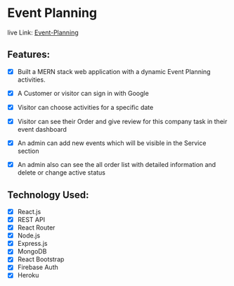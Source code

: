 # Event Planning 

live Link: [Event-Planning]( https://event-planning-web.web.app/)

## Features:

- [x] Built a MERN stack web application with a dynamic Event Planning activities.
- [x] A Customer or visitor can sign in with Google
- [x] Visitor can choose activities for a specific date
- [x] Visitor can see their Order and give review for this company task in their event dashboard
- [x] An admin can add new events  which will be visible in the Service section
- [x] An admin also can see the all order list with detailed information and delete or change active status


## Technology Used:
- [x] React.js
- [x] REST API
- [x] React Router
- [x] Node.js
- [x] Express.js
- [x] MongoDB
- [x] React Bootstrap
- [x] Firebase Auth
- [x] Heroku
